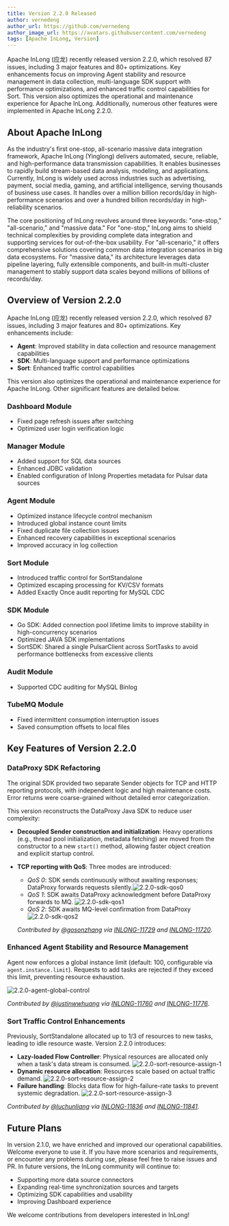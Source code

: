 ```yaml
---
title: Version 2.2.0 Released
author: vernedeng
author_url: https://github.com/vernedeng
author_image_url: https://avatars.githubusercontent.com/vernedeng
tags: [Apache InLong, Version]
---
```


Apache InLong (应龙) recently released version 2.2.0, which resolved 87 issues, including 3 major features and 80+ optimizations. Key enhancements focus on improving Agent stability and resource management in data collection, multi-language SDK support with performance optimizations, and enhanced traffic control capabilities for Sort. This version also optimizes the operational and maintenance experience for Apache InLong. Additionally, numerous other features were implemented in Apache InLong 2.2.0.
<!--truncate-->

## About Apache InLong

As the industry's first one-stop, all-scenario massive data integration framework, Apache InLong (Yinglong) delivers automated, secure, reliable, and high-performance data transmission capabilities. It enables businesses to rapidly build stream-based data analysis, modeling, and applications. Currently, InLong is widely used across industries such as advertising, payment, social media, gaming, and artificial intelligence, serving thousands of business use cases. It handles over a million billion records/day in high-performance scenarios and over a hundred billion records/day in high-reliability scenarios.

The core positioning of InLong revolves around three keywords: "one-stop," "all-scenario," and "massive data." For "one-stop," InLong aims to shield technical complexities by providing complete data integration and supporting services for out-of-the-box usability. For "all-scenario," it offers comprehensive solutions covering common data integration scenarios in big data ecosystems. For "massive data," its architecture leverages data pipeline layering, fully extensible components, and built-in multi-cluster management to stably support data scales beyond millions of billions of records/day.

## Overview of Version 2.2.0

Apache InLong (应龙) recently released version 2.2.0, which resolved 87 issues, including 3 major features and 80+ optimizations. Key enhancements include:

- **Agent**: Improved stability in data collection and resource management capabilities
- **SDK**: Multi-language support and performance optimizations
- **Sort**: Enhanced traffic control capabilities

This version also optimizes the operational and maintenance experience for Apache InLong. Other significant features are detailed below.

### Dashboard Module
- Fixed page refresh issues after switching
- Optimized user login verification logic

### Manager Module
- Added support for SQL data sources
- Enhanced JDBC validation
- Enabled configuration of Inlong Properties metadata for Pulsar data sources

### Agent Module
- Optimized instance lifecycle control mechanism
- Introduced global instance count limits
- Fixed duplicate file collection issues
- Enhanced recovery capabilities in exceptional scenarios
- Improved accuracy in log collection

### Sort Module
- Introduced traffic control for SortStandalone
- Optimized escaping processing for KV/CSV formats
- Added Exactly Once audit reporting for MySQL CDC

### SDK Module
- Go SDK: Added connection pool lifetime limits to improve stability in high-concurrency scenarios
- Optimized JAVA SDK implementations
- SortSDK: Shared a single PulsarClient across SortTasks to avoid performance bottlenecks from excessive clients

### Audit Module
- Supported CDC auditing for MySQL Binlog

### TubeMQ Module
- Fixed intermittent consumption interruption issues
- Saved consumption offsets to local files

## Key Features of Version 2.2.0

### DataProxy SDK Refactoring
The original SDK provided two separate Sender objects for TCP and HTTP reporting protocols, with independent logic and high maintenance costs. Error returns were coarse-grained without detailed error categorization.

This version reconstructs the DataProxy Java SDK to reduce user complexity:
- **Decoupled Sender construction and initialization**: Heavy operations (e.g., thread pool initialization, metadata fetching) are moved from the constructor to a new `start()` method, allowing faster object creation and explicit startup control.
- **TCP reporting with QoS**: Three modes are introduced:
    - *QoS 0*: SDK sends continuously without awaiting responses; DataProxy forwards requests silently.![2.2.0-sdk-qos0](img/2.2.0/2.2.0-sdk-qos0.png)
    - *QoS 1*: SDK awaits DataProxy acknowledgment before DataProxy forwards to MQ. ![2.2.0-sdk-qos1](img/2.2.0/2.2.0-sdk-qos1.png)
    - *QoS 2*: SDK awaits MQ-level confirmation from DataProxy ![2.2.0-sdk-qos2](img/2.2.0/2.2.0-sdk-qos2.png)

  *Contributed by [@gosonzhang](https://github.com/gosonzhang) via [INLONG-11729](https://github.com/apache/inlong/pull/11730) and [INLONG-11720](https://github.com/apache/inlong/pull/11721)*.

### Enhanced Agent Stability and Resource Management
Agent now enforces a global instance limit (default: 100, configurable via `agent.instance.limit`). Requests to add tasks are rejected if they exceed this limit, preventing resource exhaustion.

![2.2.0-agent-global-control](img/2.2.0/2.2.0-agent-global-control.png)

*Contributed by [@justinwwhuang](https://github.com/justinwwhuang) via [INLONG-11760](https://github.com/apache/inlong/issues/11760) and [INLONG-11776](https://github.com/apache/inlong/issues/11776)*.

### Sort Traffic Control Enhancements
Previously, SortStandalone allocated up to 1/3 of resources to new tasks, leading to idle resource waste. Version 2.2.0 introduces:
- **Lazy-loaded Flow Controller**: Physical resources are allocated only when a task's data stream is consumed. ![2.2.0-sort-resource-assign-1](img/2.2.0/2.2.0-sort-resource-assign-1.png)
- **Dynamic resource allocation**: Resources scale based on actual traffic demand. ![2.2.0-sort-resource-assign-2](img/2.2.0/2.2.0-sort-resource-assign-2.png)
- **Failure handling**: Blocks data flow for high-failure-rate tasks to prevent systemic degradation. ![2.2.0-sort-resource-assign-3](img/2.2.0/2.2.0-sort-resource-assign-3.png)

*Contributed by [@luchunliang](https://github.com/luchunliang) via [INLONG-11836](https://github.com/apache/inlong/issues/11836) and [INLONG-11841](https://github.com/apache/inlong/issues/11841)*.

## Future Plans
In version 2.1.0, we have enriched and improved our operational capabilities. Welcome everyone to use it. If you have more scenarios and requirements, or encounter any problems during use, please feel free to raise issues and PR. In future versions, the InLong community will continue to:
- Supporting more data source connectors
- Expanding real-time synchronization sources and targets
- Optimizing SDK capabilities and usability
- Improving Dashboard experience

We welcome contributions from developers interested in InLong!  